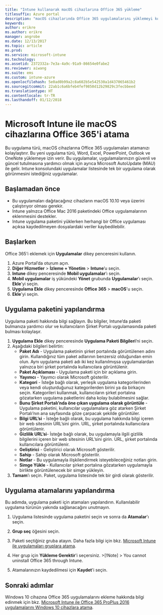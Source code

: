 ```yaml
---
title: "Intune kullanarak macOS cihazlarına Office 365 yükleme"
titlesuffix: Azure portal
description: "macOS cihazlarında Office 365 uygulamalarını yüklemeyi kolaylaştırmak için Intune’u nasıl kullanabileceğinizi öğrenin."
keywords: 
author: erikre
ms.author: erikre
manager: angrobe
ms.date: 12/13/2017
ms.topic: article
ms.prod: 
ms.service: microsoft-intune
ms.technology: 
ms.assetid: 2372332a-7e3a-4a9c-91a9-86654e0fabe2
ms.reviewer: aiwang
ms.suite: ems
ms.custom: intune-azure
ms.openlocfilehash: 5e0ad0b99a2c8a602b5e542530a1d437065461b2
ms.sourcegitcommit: 22ab1c6a6bfeb4fef9850d12b29829c3fecbbeed
ms.translationtype: HT
ms.contentlocale: tr-TR
ms.lasthandoff: 01/12/2018
---
```

# <a name="how-to-assign-office-365-to-macos-devices-with-microsoft-intune"></a>Microsoft Intune ile macOS cihazlarına Office 365'i atama

Bu uygulama türü, macOS cihazlarına Office 365 uygulamaları atamanızı kolaylaştırır. Bu yeni uygulama türü, Word, Excel, PowerPoint, Outlook ve OneNote yüklemeye izin verir. Bu uygulamalar, uygulamalarınızın güvenli ve güncel tutulmasına yardımcı olmak için ayrıca Microsoft AutoUpdate (MAU) ile gelir. Intune konsolundaki uygulamalar listesinde tek bir uygulama olarak görünmesini istediğiniz uygulamalar.


## <a name="before-you-start"></a>Başlamadan önce

- Bu uygulamaları dağıtacağınız cihazların macOS 10.10 veya üzerini çalıştırıyor olması gerekir.
- Intune yalnızca Office Mac 2016 paketindeki Office uygulamalarının eklenmesini destekler.
- Intune uygulama paketini yüklerken herhangi bir Office uygulaması açıksa kaydedilmeyen dosyalardaki veriler kaybedilebilir.


## <a name="get-started"></a>Başlarken
Office 365'i eklemek için **Uygulamalar** dikey penceresini kullanın.
1.  Azure Portal’da oturum açın.
2.  **Diğer Hizmetler** > **İzleme + Yönetim** > **Intune**’u seçin.
3.  **Intune** dikey penceresinde **Mobil uygulamalar**’ı seçin.
4.  **Mobil uygulamalar** iş yükündeki **Yönet** grubunda **Uygulamalar**’ı seçin. **Ekle**’yi seçin.
5.  **Uygulama Ekle** dikey penceresinde **Office 365** > **macOS**'u seçin.
6.  **Ekle**’yi seçin.

## <a name="configure-the-app-suite"></a>Uygulama paketini yapılandırma

Uygulama paketi hakkında bilgi sağlayın. Bu bilgiler, Intune’da paketi bulmanıza yardımcı olur ve kullanıcıların Şirket Portalı uygulamasında paketi bulması kolaylaşır.

1.  **Uygulama Ekle** dikey penceresinde **Uygulama Paketi Bilgileri**’ni seçin.
2.  Aşağıdaki bilgileri belirtin:
    - **Paket Adı** - Uygulama paketinin şirket portalında görüntülenen adını girin. Kullandığınız tüm paket adlarının benzersiz olduğundan emin olun. Aynı uygulama paketi adı iki kez kullanılmışsa uygulamalardan yalnızca biri şirket portalında kullanıcılara görüntülenir.
    - **Paket Açıklaması** - Uygulama paketi için bir açıklama girin.
    - **Yayımcı** - Yayımcı olarak Microsoft gösterilir.
    - **Kategori** - İsteğe bağlı olarak, yerleşik uygulama kategorilerinden veya kendi oluşturduğunuz kategorilerden birini ya da birkaçını seçin. Kategorileri kullanmak, kullanıcıların şirket portalına gözatarken uygulama paketlerini daha kolay bulabilmesini sağlar.
    - **Bunu Şirket Portalı’nda öne çıkan uygulama olarak görüntüle** - Uygulama paketini, kullanıcılar uygulamalara göz atarken Şirket Portalı’nın ana sayfasında göze çarpacak şekilde görüntüler.
    - **Bilgi URL’si** - İsteğe bağlı olarak, bu uygulama hakkında bilgi içeren bir web sitesinin URL’sini girin. URL, şirket portalında kullanıcılara görüntülenir.
    - **Gizlilik URL’si**- İsteğe bağlı olarak, bu uygulamayla ilgili gizlilik bilgilerini içeren bir web sitesinin URL’sini girin. URL, şirket portalında kullanıcılara görüntülenir.
    - **Geliştirici** - Geliştirici olarak Microsoft gösterilir.
    - **Sahip** - Sahip olarak Microsoft gösterilir.
    - **Notlar** - Bu uygulamayla ilişkilendirmek isteyebileceğiniz notları girin.
    - **Simge Yükle** - Kullanıcılar şirket portalına gözatarken uygulamayla birlikte görüntülenecek bir simge yükleyin.
3.  **Tamam**’ı seçin. Paket, uygulama listesinde tek bir girdi olarak gösterilir.

## <a name="configure-app-assignments"></a>Uygulama atamalarını yapılandırma

Bu adımda, uygulama paketi için atamaları yapılandırın. Kullanılabilir uygulama türünün yakında sağlanacağını unutmayın.

1.  Uygulama listesinde uygulama paketini seçin ve sonra da **Atamalar**'ı seçin.
2.  **Grup seç** öğesini seçin.
3.  Paketi seçtiğiniz gruba atayın. Daha fazla bilgi için bkz. [Microsoft Intune ile uygulamaları gruplara atama](/intune/apps-deploy).
4.  Her grup için **Yükleme Gerektir**'i seçersiniz.
        >[!Note]
        > You cannot uninstall Office 365 through Intune.

5. Atamalarınızın kaydedilmesi için **Kaydet**'i seçin.

## <a name="next-steps"></a>Sonraki adımlar

Windows 10 cihazına Office 365 uygulamalarını ekleme hakkında bilgi edinmek için bkz. [Microsoft Intune ile Office 365 ProPlus 2016 uygulamalarını Windows 10 cihazlara atama](/intune/apps-add-office365).
